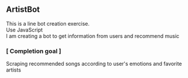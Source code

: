 ## ArtistBot

This is a line bot creation exercise.<br>
Use JavaScript<br>
I am creating a bot to get information from users and recommend music<br>

### [ Completion goal ]
Scraping recommended songs according to user's emotions and favorite artists
